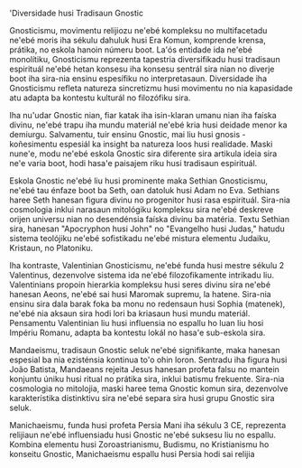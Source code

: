 'Diversidade husi Tradisaun Gnostic

Gnosticismu, movimentu relijiozu ne'ebé kompleksu no multifacetadu ne'ebé moris iha sékulu dahuluk husi Era Komun, komprende krensa, prátika, no eskola hanoin númeru boot. La'ós entidade ida ne'ebé monolítiku, Gnosticismu reprezenta tapestria diversifikadu husi tradisaun espirituál ne'ebé hetan konsesu iha konsesu sentrál sira nian no diverje boot iha sira-nia ensinu espesífiku no interpretasaun. Diversidade iha Gnosticismu refleta natureza sincretizmu husi movimentu no nia kapasidade atu adapta ba kontestu kulturál no filozófiku sira.

Iha nu'udar Gnostic nian, fiar katak iha isin-klaran umanu nian iha faíska divinu, ne'ebé trapu iha mundu materiál ne'ebé kria husi deidade menor ka demiurgu. Salvamentu, tuir ensinu Gnostic, mai liu husi gnosis - koñesimentu espesiál ka insight ba natureza loos husi realidade. Maski nune'e, modu ne'ebé eskola Gnostic sira diferente sira artikula ideia sira ne'e varia boot, hodi hasa'e paisajem riku husi tradisaun espirituál.

Eskola Gnostic ne'ebé liu husi prominente maka Sethian Gnosticismu, ne'ebé tau énfaze boot ba Seth, oan datoluk husi Adam no Eva. Sethians haree Seth hanesan figura divinu no progenitor husi rasa espirituál. Sira-nia cosmologia inklui narasaun mitológiku kompleksu sira ne'ebé deskreve orijen universu nian no desendénsia faíska divinu ba matéria. Textu Sethian sira, hanesan "Apocryphon husi John" no "Evangelho husi Judas," hatudu sistema teolójiku ne'ebé sofistikadu ne'ebé mistura elementu Judaiku, Kristaun, no Platoniku.

Iha kontraste, Valentinian Gnosticismu, ne'ebé funda husi mestre sékulu 2 Valentinus, dezenvolve sistema ida ne'ebé filozofikamente intrikadu liu. Valentinians propoin hierarkia kompleksu husi seres divinu sira ne'ebé hanesan Aeons, ne'ebé sai husi Maromak supremu, la hatene. Sira-nia ensinu sira dala barak foka ba monu no redensaun husi Sophia (matenek), ne'ebé nia aksaun sira hodi lori ba kriasaun husi mundu materiál. Pensamentu Valentinian liu husi influensia no espallu ho luan liu hosi Impériu Romanu, adapta ba kontestu lokál no hasa'e sub-eskola sira.

Mandaeismu, tradisaun Gnostic seluk ne'ebé signifikante, maka hanesan espesial ba nia ezisténsia kontinua to'o ohin loron. Sentradu iha figura husi João Batista, Mandaeans rejeita Jesus hanesan profeta falsu no mantein konjuntu úniku husi ritual no prátika sira, inklui batismu frekuente. Sira-nia cosmologia no mitolojia, maski haree tema Gnostic komun sira, dezenvolve karakterístika distinktivu sira ne'ebé separa sira husi grupu Gnostic sira seluk.

Manichaeismu, funda husi profeta Persia Mani iha sékulu 3 CE, reprezenta relijiaun ne'ebé influensiadu husi Gnostic ne'ebé suksesu liu no espallu. Kombina elementu husi Zoroastrianismu, Budismu, no Kristianismu ho konseitu Gnostic, Manichaeismu espallu husi Persia hodi sai relijia